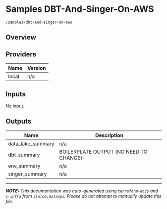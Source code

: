 
# Samples DBT-And-Singer-On-AWS

`/samples/dbt-and-singer-on-aws`

## Overview


## Providers

| Name | Version |
|------|---------|
| local | n/a |

## Inputs

No input.

## Outputs

| Name | Description |
|------|-------------|
| data\_lake\_summary | n/a |
| dbt\_summary | BOILERPLATE OUTPUT (NO NEED TO CHANGE): |
| env\_summary | n/a |
| singer\_summary | n/a |

---------------------

_**NOTE:** This documentation was auto-generated using
`terraform-docs` and `s-infra` from `slalom.dataops`.
Please do not attempt to manually update this file._
